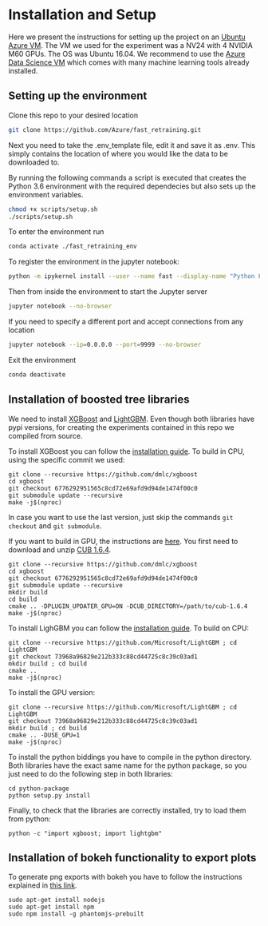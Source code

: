 # Installation and Setup

Here we present the instructions for setting up the project on an [Ubuntu Azure VM](https://azure.microsoft.com/en-us/services/virtual-machines/). The VM we used for the experiment was a NV24 with 4 NVIDIA M60 GPUs. The OS was Ubuntu 16.04. We recommend to use the [Azure Data Science VM](https://azuremarketplace.microsoft.com/en-us/marketplace/apps/microsoft-ads.standard-data-science-vm) which comes with many machine learning tools already installed.

## Setting up the environment 

Clone this repo to your desired location
```bash
git clone https://github.com/Azure/fast_retraining.git
```

Next you need to take the .env_template file, edit it and save it as .env. This simply contains the location of where you would like the data to be downloaded to.

 By running the following commands a script is executed that creates the Python 3.6 environment with the required dependecies but also sets up the environment variables.
```bash
chmod +x scripts/setup.sh
./scripts/setup.sh
```

To enter the environment run
```bash
conda activate ./fast_retraining_env
```

To register the environment in the jupyter notebook:
```bash
python -m ipykernel install --user --name fast --display-name "Python Fast"
```

Then from inside the environment to start the Jupyter server
```bash
jupyter notebook --no-browser
```

If you need to specify a different port and accept connections from any location
```bash
jupyter notebook --ip=0.0.0.0 --port=9999 --no-browser
```

Exit the environment
```bash
conda deactivate
```

## Installation of boosted tree libraries

We need to install [XGBoost](https://github.com/dmlc/xgboost) and [LightGBM](https://github.com/microsoft/LightGBM). Even though both libraries have pypi versions, for creating the experiments contained in this repo we compiled from source.

To install XGBoost you can follow the [installation guide](https://xgboost.readthedocs.io/en/latest/build.html). To build in CPU, using the specific commit we used:

    git clone --recursive https://github.com/dmlc/xgboost
    cd xgboost
    git checkout 6776292951565c8cd72e69afd9d94de1474f00c0
    git submodule update --recursive
    make -j$(nproc)

In case you want to use the last version, just skip the commands `git checkout` and `git submodule`.

If you want to build in GPU, the instructions are [here](https://github.com/dmlc/xgboost/tree/master/plugin/updater_gpu). You first need to download and unzip [CUB 1.6.4](https://nvlabs.github.io/cub/).

    git clone --recursive https://github.com/dmlc/xgboost
    cd xgboost
    git checkout 6776292951565c8cd72e69afd9d94de1474f00c0
    git submodule update --recursive
    mkdir build
    cd build
    cmake .. -DPLUGIN_UPDATER_GPU=ON -DCUB_DIRECTORY=/path/to/cub-1.6.4
    make -j$(nproc)

To install LighGBM you can follow the [installation guide](https://github.com/Microsoft/LightGBM/wiki/Installation-Guide). To build on CPU:

    git clone --recursive https://github.com/Microsoft/LightGBM ; cd LightGBM
    git checkout 73968a96829e212b333c88cd44725c8c39c03ad1
    mkdir build ; cd build
    cmake ..
    make -j$(nproc)

To install the GPU version:

    git clone --recursive https://github.com/Microsoft/LightGBM ; cd LightGBM
    git checkout 73968a96829e212b333c88cd44725c8c39c03ad1
    mkdir build ; cd build
    cmake .. -DUSE_GPU=1
    make -j$(nproc)

To install the python biddings you have to compile in the python directory. Both libraries have the exact same name for the python package, so you just need to do the following step in both libraries:

    cd python-package
    python setup.py install

Finally, to check that the libraries are correctly installed, try to load them from python:

    python -c "import xgboost; import lightgbm"


## Installation of bokeh functionality to export plots

To generate png exports with bokeh you have to follow the instructions explained in [this link](http://bokeh.pydata.org/en/0.12.6/docs/user_guide/export.html).

    sudo apt-get install nodejs
    sudo apt-get install npm
    sudo npm install -g phantomjs-prebuilt
